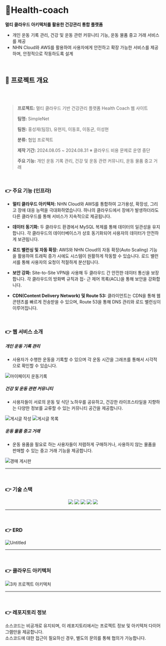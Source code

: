 # 🏃Health-coach
**멀티 클라우드 아키텍처를 활용한 건강관리 통합 플랫폼**
- 개인 운동 기록 관리, 건강 및 운동 관련 커뮤니티 기능, 운동 물품 중고 거래 서비스를 제공
- NHN Cloud와 AWS를 활용하여 사용자에게 안전하고 확장 가능한 서비스를 제공하며, 안정적으로 작동하도록 설계

<br />

## **📝 프로젝트 개요**
<br>
<br>

> **프로젝트:** 멀티 클라우드 기반 건강관리 플랫폼 Health Coach 웹 사이트
> 
> **팀명:** SimpleNet
> 
> **팀원:** 홍성재(팀장), 유현지, 이동호, 이동균, 이성현
> 
> **분류:** 협업 프로젝트
>
> **제작 기간:** 2024.08.05 ~ 2024.08.31 ※ 클라우드 비용 문제로 운영 중단
>
> **주요 기능:** 개인 운동 기록 관리, 건강 및 운동 관련 커뮤니티, 운동 물품 중고 거래
>

<br />

### 👉 주요 기능 (인프라)

- **멀티 클라우드 아키텍처:** NHN Cloud와 AWS를 통합하여 고가용성, 확장성, 그리고 장애 대응 능력을 극대화하였습니다. 하나의 클라우드에서 장애가 발생하더라도 다른 클라우드를 통해 서비스가 지속적으로 제공됩니다.

- **데이터 동기화:** 두 클라우드 환경에서 MySQL 복제를 통해 데이터의 일관성을 유지합니다. 각 클라우드의 데이터베이스가 상호 동기화되어 사용자의 데이터가 안전하게 보관됩니다.

- **로드 밸런싱 및 자동 확장:** AWS와 NHN Cloud의 자동 확장(Auto Scaling) 기능을 활용하여 트래픽 증가 시에도 시스템이 원활하게 작동할 수 있습니다. 로드 밸런서를 통해 사용자의 요청이 적절하게 분산됩니다.

- **보안 강화:** Site-to-Site VPN을 사용해 두 클라우드 간 안전한 데이터 통신을 보장합니다. 각 클라우드의 방화벽 규칙과 접- 근 제어 목록(ACL)을 통해 보안을 강화합니다.

- **CDN(Content Delivery Network) 및 Route 53:** 클라이언트는 CDN을 통해 웹 콘텐츠를 빠르게 전송받을 수 있으며, Route 53을 통해 DNS 관리와 로드 밸런싱이 이루어집니다.

<br />

### 👉 웹 서비스 소개

##### 개인 운동 기록 관리

 - 사용자가 수행한 운동을 기록할 수 있으며 각 운동 시간을 그래프를 통해서 시각적으로 확인할 수 있습니다.

![마이페이지 운동기록](https://github.com/user-attachments/assets/097240bc-7950-4ffc-811d-57828077a104)

##### 건강 및 운동 관련 커뮤니티

- 사용자들이 서로의 운동 및 식단 노하우를 공유하고, 건강한 라이프스타일을 지향하는 다양한 정보를 교류할 수 있는 커뮤니티 공간을 제공합니다.

![게시글 작성](https://github.com/user-attachments/assets/06ec599a-1b67-49fd-a424-3ae9ce1b70a1)
![게시글 목록](https://github.com/user-attachments/assets/8cc8f137-6625-410b-a7af-3978eaef9dde)

##### 운동 물품 중고 거래

- 운동 용품을 필요로 하는 사용자들이 저렴하게 구매하거나, 사용하지 않는 물품을 판매할 수 있는 중고 거래 기능을 제공합니다.

![경매 게시판](https://github.com/user-attachments/assets/38f8f3eb-7c55-4111-9e4a-55d802a1a49a)

---

<br />

### 👉 기술 스택
<div align=center> 
<img src="https://img.shields.io/badge/springboot-6DB33F?style=for-the-badge&logo=springboot&logoColor=white">
<img src="https://img.shields.io/badge/react-61DAFB?style=for-the-badge&logo=react&logoColor=black">
<img src="https://img.shields.io/badge/MYSQL-003545?style=for-the-badge&logo=mysql&logoColor=white">
<img src="https://img.shields.io/badge/redis-E34F26?style=for-the-badge&logo=redis&logoColor=white">
<img src="https://img.shields.io/badge/amazonaws-232F3E?style=for-the-badge&logo=amazonwebservices&logoColor=white"> 
</div>

---

<br />

### 👉 ERD

![Untitled](https://github.com/user-attachments/assets/1396f9e4-1148-441b-a521-c04e863139cc)

---

<br />

### 👉 클라우드 아키텍처

![3차 프로젝트 아키텍처](https://github.com/user-attachments/assets/187551c3-cd8a-4ef5-b1b0-183cb1b8700f)


---

<br />

 ### 👉 레포지토리 정보
소스코드는 비공개로 유지되며, 이 레포지토리에서는 프로젝트 정보 및 아키텍처 다이어그램만을 제공합니다. <br />
소스코드에 대한 접근이 필요하신 경우, 별도의 문의를 통해 협의가 가능합니다.
